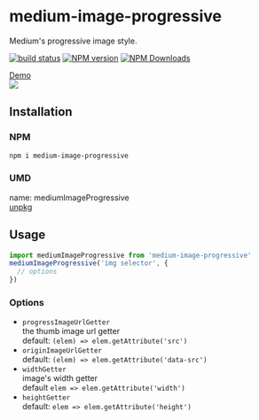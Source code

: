 # medium-image-progressive
Medium's progressive image style.

[![build status](https://img.shields.io/travis/imcuttle/medium-image-progressive/master.svg?style=flat-square)](https://travis-ci.org/imcuttle/medium-image-progressive)
[![NPM version](https://img.shields.io/npm/v/medium-image-progressive.svg?style=flat-square)](https://www.npmjs.com/package/medium-image-progressive)
[![NPM Downloads](https://img.shields.io/npm/dm/medium-image-progressive.svg?style=flat-square&maxAge=43200)](https://www.npmjs.com/package/medium-image-progressive)

[Demo](https://imcuttle.github.io/medium-image-progressive/)  
![](./snapshot.gif)

## Installation
### NPM
```bash
npm i medium-image-progressive
```
### UMD

name: mediumImageProgressive  
[unpkg](https://unpkg.com/medium-image-progressive)

## Usage

```javascript
import mediumImageProgressive from 'medium-image-progressive'
mediumImageProgressive('img selector', {
  // options
})
```

### Options
- `progressImageUrlGetter` <function>  
  the thumb image url getter  
  default: `(elem) => elem.getAttribute('src')`
- `originImageUrlGetter` <function>  
  default: `(elem) => elem.getAttribute('data-src')`
- `widthGetter`  <function>    
  image's width getter  
  default `elem => elem.getAttribute('width')`
- `heightGetter`  <function>  
  default: `elem => elem.getAttribute('height')`
